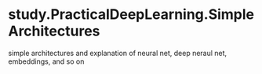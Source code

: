 # study.PracticalDeepLearning.SimpleArchitectures
 simple architectures and explanation of neural net, deep neraul net, embeddings, and so on
